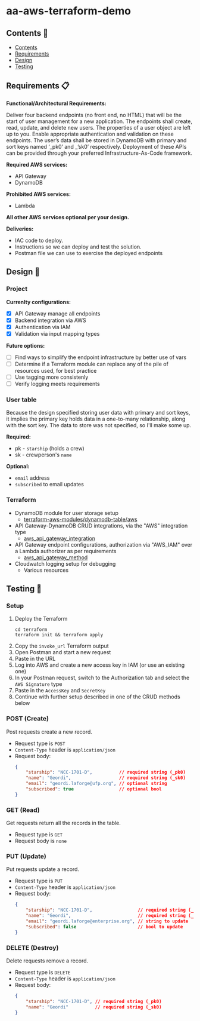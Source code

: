 # aa-aws-terraform-demo

## Contents 📕

- [Contents](#contents-📕)
- [Requirements](#requirements-)
- [Design](#design-)
- [Testing](#testing-)

## Requirements 📋

**Functional/Architectural Requirements:**
 
Deliver four backend endpoints (no front end, no HTML) that will be the start of user management for a new application.  The endpoints shall create, read, update, and delete new users.  The properties of a user object are left up to you. Enable appropriate authentication and validation on these endpoints. The user’s data shall be stored in DynamoDB with primary and sort keys named ‘_pk0’ and _’sk0’ respectively. Deployment of these APIs can be provided through your preferred Infrastructure-As-Code framework.
 
**Required AWS services:**
- API Gateway
- DynamoDB
 
**Prohibited AWS services:**
- Lambda
 
**All other AWS services optional per your design.**
 
**Deliveries:**
- IAC code to deploy.
- Instructions so we can deploy and test the solution.
- Postman file we can use to exercise the deployed endpoints

## Design 🔩

### Project

**Currenlty configurations:**

- [x] API Gateway manage all endpoints
- [x] Backend integration via AWS
- [x] Authentication via IAM
- [x] Validation via input mapping types

**Future options:**

- [ ] Find ways to simplify the endpoint infrastructure by better use of vars
- [ ] Determine if a Terraform module can replace any of the pile of resources used, for best practice
- [ ] Use tagging more consistenly
- [ ] Verify logging meets requirements

### User table

Because the design specified storing user data with primary and sort keys, it implies the primary key holds data in a one-to-many relationship, along with the sort key. The data to store was not specified, so I'll make some up.

**Required:**
- pk - `starship` (holds a crew)
- sk - crewperson's `name`

**Optional:**

- `email` address
- `subscribed` to email updates

### Terraform

- DynamoDB module for user storage setup
    - [terraform-aws-modules/dynamodb-table/aws](https://registry.terraform.io/modules/terraform-aws-modules/dynamodb-table/aws/latest)
- API Gateway-DynamoDB CRUD integrations, via the "AWS" integration type
    - [aws_api_gateway_integration](https://registry.terraform.io/providers/hashicorp/aws/latest/docs/resources/api_gateway_integration)
- API Gateway endpoint configurations, authorization via "AWS_IAM" over a Lambda authorizer as per requirements
    - [aws_api_gateway_method](https://registry.terraform.io/providers/hashicorp/aws/latest/docs/resources/api_gateway_method)
- Cloudwatch logging setup for debugging
    - Various resources

## Testing 🧪

### Setup

1. Deploy the Terraform
    ```
    cd terraform
    terraform init && terraform apply
    ```
1. Copy the `invoke_url` Terraform output
1. Open Postman and start a new request
1. Paste in the URL
1. Log into AWS and create a new access key in IAM (or use an existing one)
1. In your Postman request, switch to the Authorization tab and select the `AWS Signature` type
1. Paste in the `AccessKey` and `SecretKey`
1. Continue with further setup described in one of the CRUD methods below

### POST (Create)

Post requests create a new record.

- Request type is `POST`
- `Content-Type` header is `application/json`
- Request body:
    ```json
    {
        "starship": "NCC-1701-D",          // required string (_pk0)
        "name": "Geordi",                  // required string (_sk0)
        "email": "geordi.laforge@ufp.org", // optional string
        "subscribed": true                 // optional bool
    }
    ```

### GET (Read)

Get requests return all the records in the table.

- Request type is `GET`
- Request body is `none`

### PUT (Update)

Put requests update a record.

- Request type is `PUT`
- `Content-Type` header is `application/json`
- Request body:
    ```json
    {
        "starship": "NCC-1701-D",                 // required string (_pk0)
        "name": "Geordi",                         // required string (_sk0)
        "email": "geordi.laforge@enterprise.org", // string to update
        "subscribed": false                       // bool to update
    }
    ```

### DELETE (Destroy)

Delete requests remove a record.

- Request type is `DELETE`
- `Content-Type` header is `application/json`
- Request body:
    ```json
    {
        "starship": "NCC-1701-D", // required string (_pk0)
        "name": "Geordi"          // required string (_sk0)
    }
    ```
